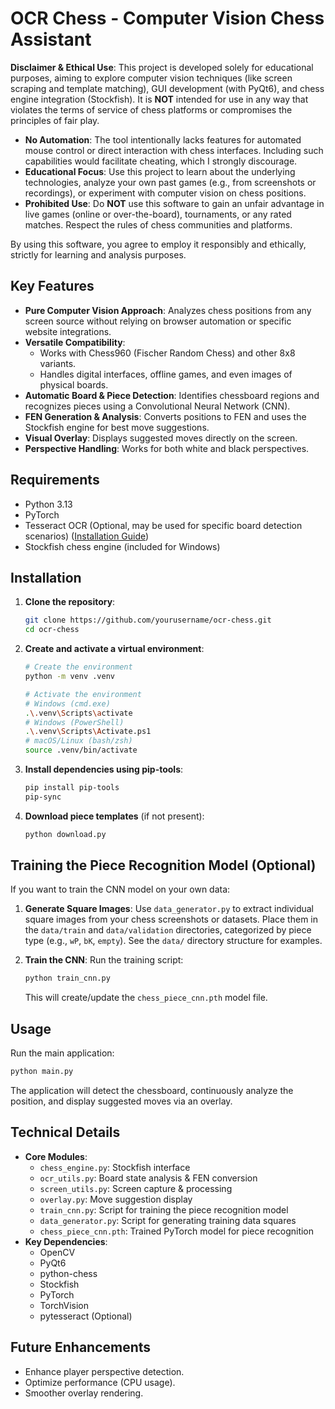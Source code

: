 # OCR Chess - Computer Vision Chess Assistant

**Disclaimer & Ethical Use**: This project is developed solely for educational purposes, aiming to explore computer vision techniques (like screen scraping and template matching), GUI development (with PyQt6), and chess engine integration (Stockfish). It is **NOT** intended for use in any way that violates the terms of service of chess platforms or compromises the principles of fair play.

- **No Automation**: The tool intentionally lacks features for automated mouse control or direct interaction with chess interfaces. Including such capabilities would facilitate cheating, which I strongly discourage.
- **Educational Focus**: Use this project to learn about the underlying technologies, analyze your own past games (e.g., from screenshots or recordings), or experiment with computer vision on chess positions.
- **Prohibited Use**: Do **NOT** use this software to gain an unfair advantage in live games (online or over-the-board), tournaments, or any rated matches. Respect the rules of chess communities and platforms.

By using this software, you agree to employ it responsibly and ethically, strictly for learning and analysis purposes.

## Key Features

- **Pure Computer Vision Approach**: Analyzes chess positions from any screen source without relying on browser automation or specific website integrations.
- **Versatile Compatibility**:
  - Works with Chess960 (Fischer Random Chess) and other 8x8 variants.
  - Handles digital interfaces, offline games, and even images of physical boards.
- **Automatic Board & Piece Detection**: Identifies chessboard regions and recognizes pieces using a Convolutional Neural Network (CNN).
- **FEN Generation & Analysis**: Converts positions to FEN and uses the Stockfish engine for best move suggestions.
- **Visual Overlay**: Displays suggested moves directly on the screen.
- **Perspective Handling**: Works for both white and black perspectives.

## Requirements

- Python 3.13
- PyTorch
- Tesseract OCR (Optional, may be used for specific board detection scenarios) ([Installation Guide](https://github.com/UB-Mannheim/tesseract/wiki))
- Stockfish chess engine (included for Windows)

## Installation

1. **Clone the repository**:

    ```bash
    git clone https://github.com/yourusername/ocr-chess.git
    cd ocr-chess
    ```

2. **Create and activate a virtual environment**:

    ```bash
    # Create the environment
    python -m venv .venv

    # Activate the environment
    # Windows (cmd.exe)
    .\.venv\Scripts\activate
    # Windows (PowerShell)
    .\.venv\Scripts\Activate.ps1
    # macOS/Linux (bash/zsh)
    source .venv/bin/activate
    ```

3. **Install dependencies using pip-tools**:

    ```bash
    pip install pip-tools
    pip-sync
    ```

4. **Download piece templates** (if not present):

    ```bash
    python download.py
    ```

## Training the Piece Recognition Model (Optional)

If you want to train the CNN model on your own data:

1. **Generate Square Images**: Use `data_generator.py` to extract individual square images from your chess screenshots or datasets. Place them in the `data/train` and `data/validation` directories, categorized by piece type (e.g., `wP`, `bK`, `empty`). See the `data/` directory structure for examples.
2. **Train the CNN**: Run the training script:

    ```bash
    python train_cnn.py
    ```

    This will create/update the `chess_piece_cnn.pth` model file.

## Usage

Run the main application:

```bash
python main.py
```

The application will detect the chessboard, continuously analyze the position, and display suggested moves via an overlay.

## Technical Details

- **Core Modules**:
  - `chess_engine.py`: Stockfish interface
  - `ocr_utils.py`: Board state analysis & FEN conversion
  - `screen_utils.py`: Screen capture & processing
  - `overlay.py`: Move suggestion display
  - `train_cnn.py`: Script for training the piece recognition model
  - `data_generator.py`: Script for generating training data squares
  - `chess_piece_cnn.pth`: Trained PyTorch model for piece recognition
- **Key Dependencies**:
  - OpenCV
  - PyQt6
  - python-chess
  - Stockfish
  - PyTorch
  - TorchVision
  - pytesseract (Optional)

## Future Enhancements

- Enhance player perspective detection.
- Optimize performance (CPU usage).
- Smoother overlay rendering.
